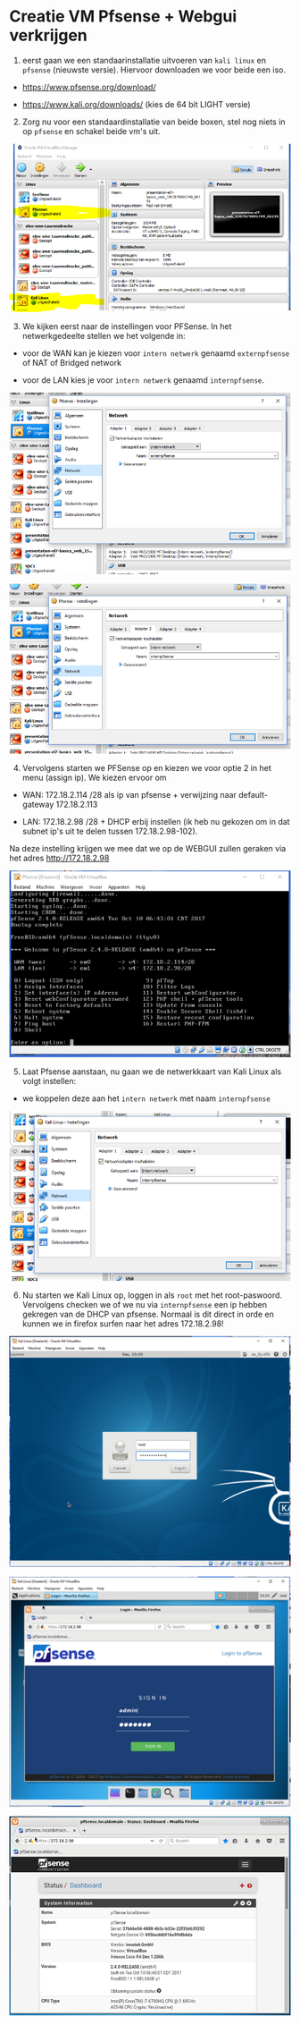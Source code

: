 # Creatie VM Pfsense + Webgui verkrijgen

1. eerst gaan we een standaarinstallatie uitvoeren van `kali linux` en `pfsense` (nieuwste versie). Hiervoor downloaden we voor beide een iso.

* https://www.pfsense.org/download/

* https://www.kali.org/downloads/ (kies de 64 bit LIGHT versie)


2. Zorg nu voor een standaardinstallatie van beide boxen, stel nog niets in op `pfsense` en schakel beide vm's uit.

![VM's](img/Pfsense1.PNG)

3. We kijken eerst naar de instellingen voor PFSense. In het netwerkgedeelte stellen we het volgende in:

- voor de WAN kan je kiezen voor `intern netwerk` genaamd `externpfsense` of NAT of Bridged network

- voor de LAN kies je voor `intern netwerk` genaamd `internpfsense`.

![VM's](img/Pfsense2.PNG)

![VM's](img/Pfsense3.PNG)

4. Vervolgens starten we PFSense op en kiezen we voor optie 2 in het menu (assign ip). We kiezen ervoor om

- WAN: 172.18.2.114 /28 als ip van pfsense + verwijzing naar default-gateway 172.18.2.113

- LAN: 172.18.2.98 /28 + DHCP erbij instellen (ik heb nu gekozen om in dat subnet ip's uit te delen tussen 172.18.2.98-102).

Na deze instelling krijgen we mee dat we op de WEBGUI zullen geraken via het adres http://172.18.2.98

![VM's](img/Pfsense4.PNG)

5. Laat Pfsense aanstaan, nu gaan we de netwerkkaart van Kali Linux als volgt instellen:

- we koppelen deze aan het `intern netwerk` met naam `internpfsense`

![VM's](img/Pfsense5.PNG)

6. Nu starten we Kali Linux op, loggen in als `root` met het root-paswoord. Vervolgens checken we of we nu via `internpfsense` een ip hebben gekregen van de DHCP van pfsense. Normaal is dit direct in orde en kunnen we in firefox surfen naar het adres 172.18.2.98!

![VM's](img/Pfsense6.PNG)

![VM's](img/Pfsense7.PNG)

![VM's](img/Pfsense8.PNG)
